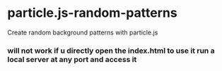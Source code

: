 # particle.js-random-patterns
Create random background patterns with particle.js

### will not work if u directly open the index.html to use it run a local server at any port and access it

